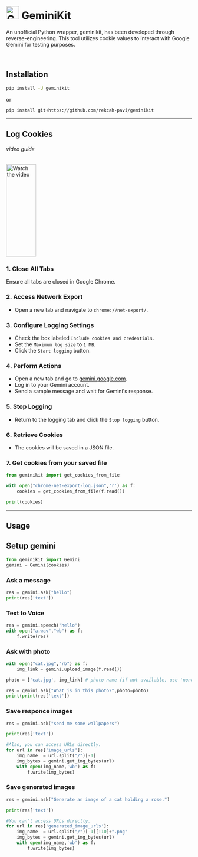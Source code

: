 # <img src="https://www.gstatic.com/lamda/images/gemini_sparkle_v002_d4735304ff6292a690345.svg" width="35px" alt="Gemini Icon" /> GeminiKit

An unofficial Python wrapper, geminikit, has been developed through reverse-engineering. This tool utilizes cookie values to interact with Google Gemini for testing purposes.

<br>


## Installation
```bash
pip install -U geminikit
```
or

```bash
pip install git+https://github.com/rekcah-pavi/geminikit
```

***

## Log Cookies 
<h6>video guide</h6>
<a href="https://youtu.be/IUCJg2KWcJs">
  <img src="https://img.youtube.com/vi/IUCJg2KWcJs/maxresdefault.jpg" alt="Watch the video" width="40%" height="250" />
</a>
<br>


### 1. Close All Tabs
Ensure all tabs are closed in Google Chrome.

### 2. Access Network Export
- Open a new tab and navigate to `chrome://net-export/`.

### 3. Configure Logging Settings
- Check the box labeled `Include cookies and credentials`.
- Set the `Maximum log size` to `1 MB`.
- Click the `Start logging` button.

### 4. Perform Actions
- Open a new tab and go to [gemini.google.com](https://gemini.google.com).
- Log in to your Gemini account.
- Send a sample message and wait for Gemini's response.

### 5. Stop Logging
- Return to the logging tab and click the `Stop logging` button.

### 6. Retrieve Cookies
- The cookies will be saved in a JSON file.

### 7. Get cookies from your saved file
```python
from geminikit import get_cookies_from_file

with open("chrome-net-export-log.json",'r') as f:
	cookies = get_cookies_from_file(f.read())

print(cookies)
```
***

## Usage
## Setup gemini
```python
from geminikit import Gemini
gemini = Gemini(cookies)

```

### Ask a message
```python
res = gemini.ask("hello")
print(res['text'])
```


### Text to Voice
```python
res = gemini.speech("hello")
with open("a.wav","wb") as f:
	f.write(res)
```


### Ask with photo
```python
with open("cat.jpg","rb") as f:
	img_link = gemini.upload_image(f.read())

photo = ['cat.jpg', img_link] # photo name (if not available, use 'none.jpg'), link

res = gemini.ask("What is in this photo?",photo=photo)
print(print(res['text'])

```

### Save responce images
```python
res = gemini.ask("send me some wallpapers")

print(res['text'])

#Also, you can access URLs directly.
for url in res['image_urls']:
	img_name  = url.split("/")[-1]
	img_bytes = gemini.get_img_bytes(url)
	with open(img_name,'wb') as f:
		f.write(img_bytes)

```

### Save generated images
```python
res = gemini.ask("Generate an image of a cat holding a rose.")

print(res['text'])

#You can't access URLs directly.
for url in res['generated_image_urls']:
	img_name  = url.split("/")[-1][:10]+".png"
	img_bytes = gemini.get_img_bytes(url)
	with open(img_name,'wb') as f:
		f.write(img_bytes)

```

